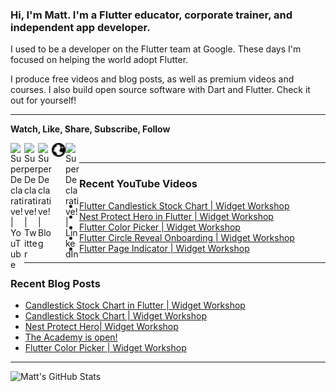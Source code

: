 ### Hi, I'm Matt. I'm a Flutter educator, corporate trainer, and independent app developer.

I used to be a developer on the Flutter team at Google. These days I'm focused on helping the world adopt Flutter.

I produce free videos and blog posts, as well as premium videos and courses. I also build open source software with Dart and Flutter. Check it out for yourself!

---

**Watch, Like, Share, Subscribe, Follow**

[<img align="left" alt="Super Declarative! | YouTube" width="22px" src="https://cdn.jsdelivr.net/npm/simple-icons@v3/icons/youtube.svg" />][youtube]
[<img align="left" alt="Super Declarative! | Twitter" width="22px" src="https://cdn.jsdelivr.net/npm/simple-icons@v3/icons/twitter.svg" />][twitter]
[<img align="left" alt="Super Declarative! | Blog" width="22px" src="https://cdn.jsdelivr.net/npm/simple-icons@v3/icons/medium.svg" />][blog]
[<img align="left" alt="Super Declarative! | Website" width="22px" src="https://raw.githubusercontent.com/iconic/open-iconic/master/svg/globe.svg" />][website]
[<img align="left" alt="Super Declarative! | LinkedIn" width="22px" src="https://cdn.jsdelivr.net/npm/simple-icons@v3/icons/linkedin.svg" />][linkedin]
<br>

---

### Recent YouTube Videos
<!-- YOUTUBE:START -->
- [Flutter Candlestick Stock Chart | Widget Workshop](https://www.youtube.com/watch?v=dOwVPZSJQuo)
- [Nest Protect Hero in Flutter | Widget Workshop](https://www.youtube.com/watch?v=X8Zx9E3IR8A)
- [Flutter Color Picker | Widget Workshop](https://www.youtube.com/watch?v=FCoZrH70nwE)
- [Flutter Circle Reveal Onboarding | Widget Workshop](https://www.youtube.com/watch?v=QMqKAEjwEJc)
- [Flutter Page Indicator | Widget Workshop](https://www.youtube.com/watch?v=gYekEaDo91s)
<!-- YOUTUBE:END -->

---

### Recent Blog Posts
<!-- BLOG-POST-LIST:START -->
- [Candlestick Stock Chart in Flutter | Widget Workshop](https://medium.com/super-declarative/candlestick-stock-chart-in-flutter-widget-workshop-d6d74428a3c9?source=rss----87da985e7675---4)
- [Candlestick Stock Chart | Widget Workshop](https://medium.com/super-declarative/candlestick-stock-chart-widget-workshop-73416ef4632f?source=rss----87da985e7675---4)
- [Nest Protect Hero| Widget Workshop](https://medium.com/super-declarative/nest-protect-hero-widget-workshop-2d85cfe17716?source=rss----87da985e7675---4)
- [The Academy is open!](https://medium.com/super-declarative/the-academy-is-open-1c4881680001?source=rss----87da985e7675---4)
- [Flutter Color Picker | Widget Workshop](https://medium.com/super-declarative/flutter-color-picker-widget-workshop-a6de6f9cb477?source=rss----87da985e7675---4)
<!-- BLOG-POST-LIST:END -->

---

<img align="left" alt="Matt's GitHub Stats" src="https://github-readme-stats.vercel.app/api?username=matthew-carroll&show_icons=true&hide_border=true">

[website]: https://superdeclarative.com
[youtube]: https://youtube.com/superdeclarative
[twitter]: https://twitter.com/suprdeclarative
[blog]: http://blog.superdeclarative.com
[linkedin]: https://www.linkedin.com/company/37550132